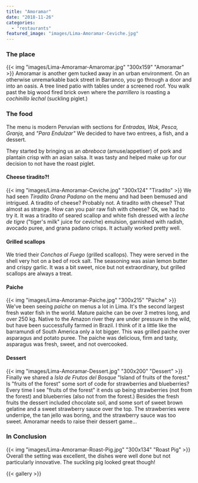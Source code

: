```yaml
---
title: "Amoramar"
date: "2018-11-26"
categories: 
  - "restaurants"
featured_image: "images/Lima-Amoramar-Ceviche.jpg"
---
```


### The place

{{< img "images/Lima-Amoramar-Amaromar.jpg" "300x159" "Amoramar" >}}
Amoramar is another gem tucked away in an urban environment. On an
otherwise unremarkable back street in Barranco, you go through a door
and into an oasis. A tree lined patio with tables under a screened
roof. You walk past the big wood fired brick oven where the
_parrillero_ is roasting a _cochinillo lechal_ (suckling piglet.)

### The food

The menu is modern Peruvian with sections for _Entradas, Wok, Pesca,
Granja,_ and _"Para Endulzar"_ We decided to have two entrees, a fish,
and a dessert.

They started by bringing us an _abreboca_ (amuse/appetiser) of pork
and plantain crisp with an asian salsa. It was tasty and helped make
up for our decision to not have the roast piglet.

#### Cheese tiradito?!

{{< img "images/Lima-Amoramar-Ceviche.jpg" "300x124" "Tiradito" >}}
We had seen _Tiradito Grana Padano_ on the menu and had been bemused
and intrigued. A tiradito of cheese? Probably not. A tiradito _with_
cheese? That almost as strange. How can you pair raw fish with cheese?
Ok, we had to try it. It was a tiradito of seared scallop and white
fish dressed with a _leche de tigre_ ("tiger's milk" juice for
ceviche) emulsion, garnished with radish, avocado  puree, and grana
padano crisps. It actually worked pretty well.

#### Grilled scallops

We tried their _Conchas al Fuego_ (grilled scallops). They were served
in the shell very hot on a bed of rock salt. The seasoning was asian
lemon butter and crispy garlic. It was a bit sweet, nice but not
extraordinary, but grilled scallops are always a treat.

#### Paiche

{{< img "images/Lima-Amoramar-Paiche.jpg" "300x215" "Paiche" >}}
We've been seeing _paiche_ on menus a lot in Lima. It's the second
largest fresh water fish in the world. Mature paiche can be over 3
metres long, and over 250 kg. Native to the Amazon river they are
under pressure in the wild, but have been successfully farmed in
Brazil. I think of it a little like the barramundi of South America
only a lot bigger. This was grilled paiche over asparagus and potato
puree. The paiche was delicious, firm and tasty, asparagus was fresh,
sweet, and not overcooked.

#### Dessert

{{< img "images/Lima-Amoramar-Dessert.jpg" "300x200" "Dessert" >}}
Finally we shared a _Isla de Frutos del Bosque_ "Island of fruits of
the forest." Is "fruits of the forest" some sort of code for
strawberries and blueberries? Every time I see "fruits of the forest"
it ends up being strawberries (not from the forest) and blueberries
(also not from the forest.) Besides the fresh fruits the dessert
included chocolate soil, and some sort of sweet brown gelatine and a
sweet strawberry sauce over the top. The strawberries were underripe,
the tan jello was boring, and the strawberry sauce was too
sweet. Amoramar needs to raise their dessert game...

### In Conclusion

{{< img "images/Lima-Amoramar-Roast-Pig.jpg" "300x134" "Roast Pig" >}}
Overall the setting was excellent, the dishes were well done but not
particularly innovative. The suckling pig looked great though!

{{< gallery >}}
